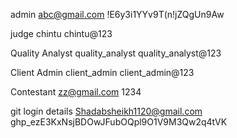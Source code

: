 admin
abc@gmail.com
!E6y3i1YYv9T(n!jZQgUn9Aw

judge
chintu
chintu@123

Quality Analyst
quality_analyst
quality_analyst@123

Client Admin
client_admin
client_admin@123

Contestant
zz@gmail.com
1234

git login details
Shadabsheikh1120@gmail.com
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